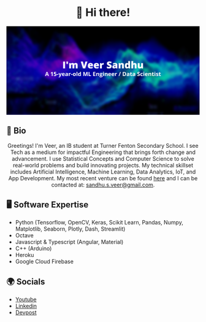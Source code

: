 <h1 align="center">👋 Hi there!</h1>

<div align="center">
<img hight="500" width="1000" align="center" src="https://github.com/Real-VeerSandhu/Real-VeerSandhu/blob/main/Veer Sandhu (5).png">
</div>

## 📕 Bio
<div align="center">
Greetings! I'm Veer, an IB student at Turner Fenton Secondary School. I see Tech as a medium for impactful Engineering that brings forth change and advancement. I use Statistical Concepts and Computer Science to solve real-world problems and build innovating projects. My technical skillset includes Artificial Intelligence, Machine Learning, Data Analytics, IoT, and App Development. My most recent venture can be found <a href="https://github.com/corex-peddie/machine-learning">here</a> and I can be contacted at: <a href="mailto:sandhu.s.veer@gmail.com">sandhu.s.veer@gmail.com</a>.
</div>

## 🖥 Software Expertise
- Python (Tensorflow, OpenCV, Keras, Scikit Learn, Pandas, Numpy, Matplotlib, Seaborn, Plotly, Dash, Streamlit)
- Octave
- Javascript & Typescript (Angular, Material)
- C++ (Arduino)
- Heroku
- Google Cloud Firebase

## 🌍 Socials
- [Youtube](https://www.youtube.com/channel/UCZpL_cCZfkilh7ITC_qUigw)
- [Linkedin](https://www.linkedin.com/in/veer-sandhu/)
- [Devpost](https://devpost.com/Real-VeerSandhu?ref_content=user-portfolio&ref_feature=portfolio&ref_medium=global-nav)
